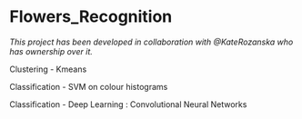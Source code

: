 # Flowers_Recognition

*This project has been developed in collaboration with @KateRozanska who has ownership over it.* 

Clustering - Kmeans

Classification - SVM on colour histograms

Classification - Deep Learning : Convolutional Neural Networks
